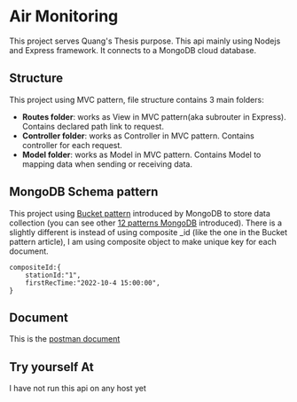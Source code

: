 # Air Monitoring
This project serves Quang's Thesis purpose. This api mainly using Nodejs and Express framework. It connects to a MongoDB cloud database.

## Structure
This project using MVC pattern,
file structure contains 3 main folders:
* **Routes folder**: works as View in MVC pattern(aka subrouter in Express). Contains declared path link to request.
* **Controller folder**: works as Controller in MVC pattern. Contains controller for each request.
* **Model folder**: works as Model in MVC pattern. Contains Model to mapping data when sending or receiving data.

## MongoDB Schema pattern
This project using [Bucket pattern](https://www.mongodb.com/blog/post/paging-with-the-bucket-pattern--part-1?fbclid=IwAR3TENmPsyGvkEsK-uW42bCl8xosebiUXlnNxO907pLZmuuPf0926uJWzPI) introduced by MongoDB to store data collection (you can see other [12 patterns MongoDB](https://www.mongodb.com/blog/post/building-with-patterns-a-summary) introduced). There is a slightly different is instead of using composite _id
 (like the one in the Bucket pattern article), I am using composite object to make unique key for each document.
    
    compositeId:{
        stationId:"1",
        firstRecTime:"2022-10-4 15:00:00",
    }

## Document
This is the [postman document](https://documenter.getpostman.com/view/18364995/2s83zjr3TZ)

## Try yourself At
I have not run this api on any host yet